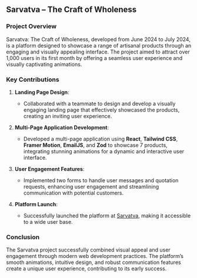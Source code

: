 ## Sarvatva – The Craft of Wholeness

### Project Overview
Sarvatva: The Craft of Wholeness, developed from June 2024 to July 2024, is a platform designed to showcase a range of artisanal products through an engaging and visually appealing interface. The project aimed to attract over 1,000 users in its first month by offering a seamless user experience and visually captivating animations.

### Key Contributions
1. **Landing Page Design**:
   - Collaborated with a teammate to design and develop a visually engaging landing page that effectively showcased the products, creating an inviting user experience.

2. **Multi-Page Application Development**:
   - Developed a multi-page application using **React**, **Tailwind CSS**, **Framer Motion**, **EmailJS**, and **Zod** to showcase 7 products, integrating stunning animations for a dynamic and interactive user interface.

3. **User Engagement Features**:
   - Implemented two forms to handle user messages and quotation requests, enhancing user engagement and streamlining communication with potential customers.

4. **Platform Launch**:
   - Successfully launched the platform at [Sarvatva](https://sarvatva-web.vercel.app/), making it accessible to a wide user base.

### Conclusion
The Sarvatva project successfully combined visual appeal and user engagement through modern web development practices. The platform’s smooth animations, intuitive design, and robust communication features create a unique user experience, contributing to its early success.
